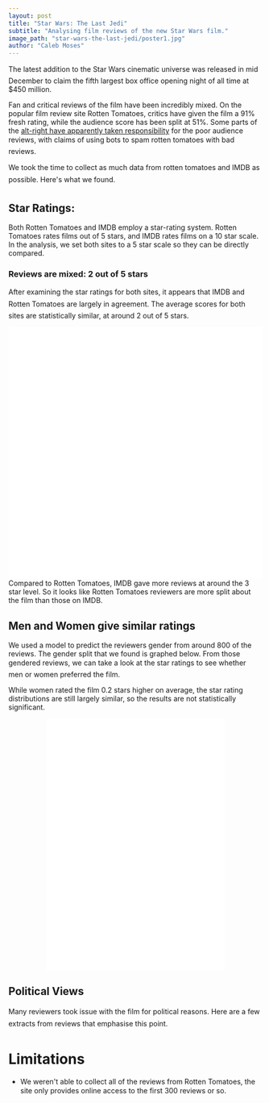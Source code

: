 ```yaml
---
layout: post
title: "Star Wars: The Last Jedi"
subtitle: "Analysing film reviews of the new Star Wars film."
image_path: "star-wars-the-last-jedi/poster1.jpg"
author: "Caleb Moses"
---
```


The latest addition to the Star Wars cinematic universe was released in mid December to claim the fifth largest box office opening night of all time at $450 million.

Fan and critical reviews of the film have been incredibly mixed. On the popular film review site Rotten Tomatoes, critics have given the film a 91% fresh rating, while the audience score has been split at 51%. Some parts of the [alt-right have apparently taken responsibility](http://www.huffingtonpost.ca/entry/rotten-tomatoes-last-jedi-ratings-bots_us_5a38cb78e4b0860bf4aab5b1) for the poor audience reviews, with claims of using bots to spam rotten tomatoes with bad reviews.

We took the time to collect as much data from rotten tomatoes and IMDB as possible. Here's what we found. 

## Star Ratings: 

Both Rotten Tomatoes and IMDB employ a star-rating system. Rotten Tomatoes rates films out of 5 stars, and IMDB rates films on a 10 star scale. In the analysis, we set both sites to a 5 star scale so they can be directly compared.  

### Reviews are mixed: 2 out of 5 stars

After examining the star ratings for both sites, it appears that IMDB and Rotten Tomatoes are largely in agreement. The average scores for both sites are statistically similar, at around 2 out of 5 stars.

<div><iframe align="left" width="50%" height="500" frameborder="0" scrolling="no" src="//plot.ly/~mathematiguy/6.embed"></iframe> 
<iframe align="right" width="50%" height="500" frameborder="0" scrolling="no" src="//plot.ly/~mathematiguy/8.embed"></iframe>
</div>

Compared to Rotten Tomatoes, IMDB gave more reviews at around the 3 star level. So it looks like Rotten Tomatoes reviewers are more split about the film than those on IMDB.

## Men and Women give similar ratings

We used a model to predict the reviewers gender from around 800 of the reviews. The gender split that we found is graphed below. From those gendered reviews, we can take a look at the star ratings to see whether men or women preferred the film.

While women rated the film 0.2 stars higher on average, the star rating distributions are still largely similar, so the results are not statistically significant.

<p align="center"><iframe width="70%" height="500" frameborder="0" scrolling="no" src="//plot.ly/~mathematiguy/12.embed"></iframe></p>

## Political Views

Many reviewers took issue with the film for political reasons. Here are a few extracts from reviews that emphasise this point.

# Limitations

- We weren't able to collect all of the reviews from Rotten Tomatoes, the site only provides online access to the first 300 reviews or so.